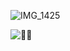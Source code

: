 ![IMG_1425](https://github.com/user-attachments/assets/5900c8ef-e3bb-4c13-95e8-a835bbe8531d)

![🍫🍓](https://komarev.com/ghpvc/?username=black-sh33p&color=8D4066&style=flat&label=🍫🍓)
